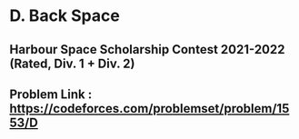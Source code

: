 # D. Back Space

## Harbour Space Scholarship Contest 2021-2022 (Rated, Div. 1 + Div. 2)

## Problem Link : https://codeforces.com/problemset/problem/1553/D
